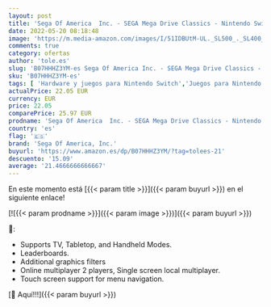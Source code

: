 ```yaml
---
layout: post
title: 'Sega Of America  Inc. - SEGA Mega Drive Classics - Nintendo Switch [Importación inglesa]'
date: 2022-05-20 08:18:48
image: 'https://m.media-amazon.com/images/I/51IDBUtM-UL._SL500_._SL400_.jpg'
comments: true
category: ofertas
author: 'tole.es'
slug: 'B07HHHZ3YM-es Sega Of America Inc. - SEGA Mega Drive Classics - Nintendo...'
sku: 'B07HHHZ3YM-es'
tags: [ 'Hardware y juegos para Nintendo Switch','Juegos para Nintendo Switch','Videojuegos','nintendo','sega','sega of america, inc.','🇪🇸', ]
actualPrice: 22.05 EUR
currency: EUR
price: 22.05
comparePrice: 25.97 EUR
prodname: 'Sega Of America  Inc. - SEGA Mega Drive Classics - Nintendo Switch [Importación inglesa]'
country: 'es'
flag: '🇪🇸'
brand: 'Sega Of America, Inc.'
buyurl: 'https://www.amazon.es/dp/B07HHHZ3YM/?tag=tolees-21'
descuento: '15.09'
average: '21.4666666666667'
---
```


En este momento está [{{< param title >}}]({{< param buyurl >}}) en el siguiente enlace!

[![{{< param prodname >}}]({{< param image >}})]({{< param buyurl >}})

🔎:

- Supports TV, Tabletop, and Handheld Modes.
- Leaderboards.
- Additional graphics filters
- Online multiplayer 2 players, Single screen local multiplayer.
- Touch screen support for menu navigation.

[🛒 Aquí!!!]({{< param buyurl >}})
